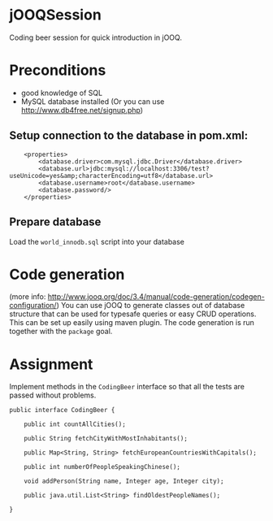 jOOQSession
===========

Coding beer session for quick introduction in jOOQ.

# Preconditions
- good knowledge of SQL
- MySQL database installed (Or you can use http://www.db4free.net/signup.php)

## Setup connection to the database in pom.xml:

```
    <properties>
        <database.driver>com.mysql.jdbc.Driver</database.driver>
        <database.url>jdbc:mysql://localhost:3306/test?useUnicode=yes&amp;characterEncoding=utf8</database.url>
        <database.username>root</database.username>
        <database.password/>
    </properties>
```

## Prepare database
Load the `world_innodb.sql` script into your database

# Code generation
(more info: http://www.jooq.org/doc/3.4/manual/code-generation/codegen-configuration/)
You can use jOOQ to generate classes out of database structure that can be used for typesafe queries or easy CRUD operations.
This can be set up easily using maven plugin. The code generation is run together with the `package` goal.

# Assignment
Implement methods in the `CodingBeer` interface so that all the tests are passed without problems.

```
public interface CodingBeer {

    public int countAllCities();

    public String fetchCityWithMostInhabitants();

    public Map<String, String> fetchEuropeanCountriesWithCapitals();

    public int numberOfPeopleSpeakingChinese();

    void addPerson(String name, Integer age, Integer city);

    public java.util.List<String> findOldestPeopleNames();

}
```
